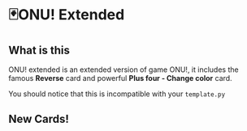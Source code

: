 # 🃏ONU! Extended

## What is this

ONU! extended is an extended version of game ONU!, it includes the famous **Reverse** card and powerful **Plus four - Change color** card.

You should notice that this is incompatible with your `template.py`

## New Cards!

